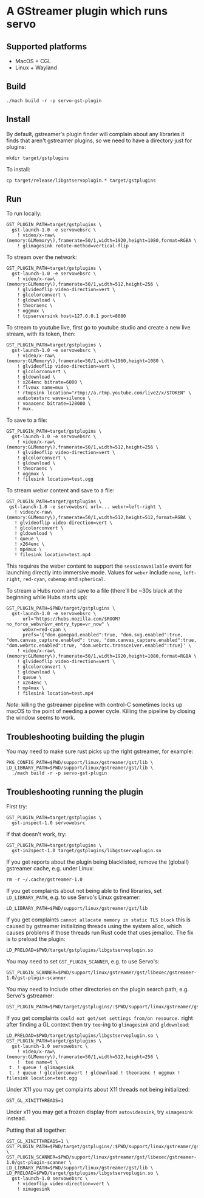 # A GStreamer plugin which runs servo

## Supported platforms

* MacOS + CGL
* Linux + Wayland

## Build

```
./mach build -r -p servo-gst-plugin
```

## Install

By default, gstreamer's plugin finder will complain about any libraries it finds that aren't
gstreamer plugins, so we need to have a directory just for plugins:
```
mkdir target/gstplugins
```

To install:
```
cp target/release/libgstservoplugin.* target/gstplugins
```
## Run

To run locally:
```
GST_PLUGIN_PATH=target/gstplugins \
  gst-launch-1.0 -e servowebsrc \
    ! video/x-raw\(memory:GLMemory\),framerate=50/1,width=1920,height=1080,format=RGBA \
    ! glimagesink rotate-method=vertical-flip
```

To stream over the network:
```
GST_PLUGIN_PATH=target/gstplugins \
  gst-launch-1.0 -e servowebsrc \
    ! video/x-raw\(memory:GLMemory\),framerate=50/1,width=512,height=256 \
    ! glvideoflip video-direction=vert \
    ! glcolorconvert \
    ! gldownload \
    ! theoraenc \
    ! oggmux \
    ! tcpserversink host=127.0.0.1 port=8080
```

To stream to youtube live, first go to youtube studio and create a new live stream, with its token, then:
```
GST_PLUGIN_PATH=target/gstplugins \
  gst-launch-1.0 -e servowebsrc \
    ! video/x-raw\(memory:GLMemory\),framerate=50/1,width=1960,height=1080 \
    ! glvideoflip video-direction=vert \
    ! glcolorconvert \
    ! gldownload \
    ! x264enc bitrate=6000 \
    ! flvmux name=mux \
    ! rtmpsink location="rtmp://a.rtmp.youtube.com/live2/x/$TOKEN" \
    audiotestsrc wave=silence \
    ! voaacenc bitrate=128000 \
    ! mux.
```

To  save to a file:
```
GST_PLUGIN_PATH=target/gstplugins \
  gst-launch-1.0 -e servowebsrc \
    ! video/x-raw\(memory:GLMemory\),framerate=50/1,width=512,height=256 \
    ! glvideoflip video-direction=vert \
    ! glcolorconvert \
    ! gldownload \
    ! theoraenc \
    ! oggmux \
    ! filesink location=test.ogg
```

To stream webxr content and save to a file:
```
GST_PLUGIN_PATH=target/gstplugins \
 gst-launch-1.0 -e servowebsrc url=... webxr=left-right \
   ! video/x-raw\(memory:GLMemory\),framerate=50/1,width=512,height=512,format=RGBA \
   ! glvideoflip video-direction=vert \
   ! glcolorconvert \
   ! gldownload \
   ! queue \
   ! x264enc \
   ! mp4mux \
   ! filesink location=test.mp4
```
This requires the webxr content to support the `sessionavailable` event for launching directly into immersive mode.
Values for `webxr` include `none`, `left-right`, `red-cyan`, `cubemap` and `spherical`.

To stream a Hubs room and save to a file (there'll be ~30s black at the beginning while Hubs starts up):
```
GST_PLUGIN_PATH=$PWD/target/gstplugins \
  gst-launch-1.0 -e servowebsrc \
      url="https://hubs.mozilla.com/$ROOM?no_force_webvr&vr_entry_type=vr_now" \
      webxr=red-cyan \
      prefs='{"dom.gamepad.enabled":true, "dom.svg.enabled":true, "dom.canvas_capture.enabled": true, "dom.canvas_capture.enabled":true, "dom.webrtc.enabled":true, "dom.webrtc.transceiver.enabled":true}' \
    ! video/x-raw\(memory:GLMemory\),framerate=50/1,width=1920,height=1080,format=RGBA \
    ! glvideoflip video-direction=vert \
    ! glcolorconvert \
    ! gldownload \
    ! queue \
    ! x264enc \
    ! mp4mux \
    ! filesink location=test.mp4
```

*Note*: killing the gstreamer pipeline with control-C sometimes locks up macOS to the point
of needing a power cycle. Killing the pipeline by closing the window seems to work.

## Troubleshooting building the plugin

You may need to make sure rust picks up the right gstreamer, for example:
```
PKG_CONFIG_PATH=$PWD/support/linux/gstreamer/gst/lib \
LD_LIBRARY_PATH=$PWD/support/linux/gstreamer/gst/lib \
  ./mach build -r -p servo-gst-plugin
```

## Troubleshooting running the plugin

First try:
```
GST_PLUGIN_PATH=target/gstplugins \
  gst-inspect-1.0 servowebsrc
```

If that doesn't work, try:
```
GST_PLUGIN_PATH=target/gstplugins \
  gst-in2spect-1.0 target/gstplugins/libgstservoplugin.so
```

If you get reports about the plugin being blacklisted, remove the (global!) gstreamer cache, e.g. under Linux:
```
rm -r ~/.cache/gstreamer-1.0
```

If you get complaints about not being able to find libraries, set `LD_LIBRARY_PATH`, e.g. to use Servo's Linux gstreamer:
```
LD_LIBRARY_PATH=$PWD/support/linux/gstreamer/gst/lib
```

If you get complaints `cannot allocate memory in static TLS block` this is caused by gstreamer initializing threads using
the system alloc, which causes problems if those threads run Rust code that uses jemalloc. The fix is to preload the plugin:
```
LD_PRELOAD=$PWD/target/gstplugins/libgstservoplugin.so
```

You may need to set `GST_PLUGIN_SCANNER`, e.g. to use Servo's:
```
GST_PLUGIN_SCANNER=$PWD/support/linux/gstreamer/gst/libexec/gstreamer-1.0/gst-plugin-scanner
```

You may need to include other directories on the plugin search path, e.g. Servo's gstreamer:
```
GST_PLUGIN_PATH=$PWD/target/gstplugins/:$PWD/support/linux/gstreamer/gst/lib
```

If you get complaints `could not get/set settings from/on resource.` right after finding a GL context then try `tee`-ing to `glimagesink` and `gldownload`:
```
LD_PRELOAD=$PWD/target/gstplugins/libgstservoplugin.so \
GST_PLUGIN_PATH=target/gstplugins \
  gst-launch-1.0 servowebsrc \
    ! video/x-raw\(memory:GLMemory\),framerate=50/1,width=512,height=256 \
    !  tee name=t \
 t. ! queue ! glimagesink 
 t. ! queue ! glcolorconvert ! gldownload ! theoraenc ! oggmux ! filesink location=test.ogg
```


Under X11 you may get complaints about X11 threads not being initialized:
```
GST_GL_XINITTHREADS=1
```

Under x11 you may get a frozen display from `autovideosink`, try `ximagesink` instead.

Putting that all together:
```
GST_GL_XINITTHREADS=1 \
GST_PLUGIN_PATH=$PWD/target/gstplugins/:$PWD/support/linux/gstreamer/gst/lib \
GST_PLUGIN_SCANNER=$PWD/support/linux/gstreamer/gst/libexec/gstreamer-1.0/gst-plugin-scanner \
LD_LIBRARY_PATH=$PWD/support/linux/gstreamer/gst/lib \
LD_PRELOAD=$PWD/target/gstplugins/libgstservoplugin.so \
  gst-launch-1.0 servowebsrc \
    ! videoflip video-direction=vert \
    ! ximagesink
```
